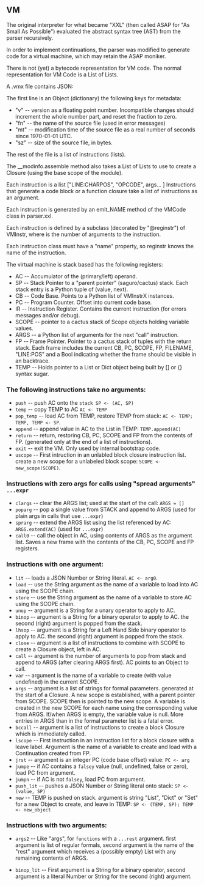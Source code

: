 ## VM

The original interpreter for what became "XXL"
(then called ASAP for "As Small As Possible")
evaluated the abstract syntax tree (AST)
from the parser recursively.

In order to implement continuations, the parser
was modified to generate code for a virtual machine,
which may retain the ASAP moniker.

There is not (yet) a bytecode representation for VM code.
The normal representation for VM Code is a List of Lists.

A .vmx file contains JSON:

The first line is an Object (dictionary) the following
keys for metadata:

* "v" -- version as a floating point number. Incompatible changes should
	increment the whole number part, and reset the fraction to zero.
* "fn" -- the name of the source file (used in error messages)
* "mt" -- modification time of the source file as a real number
	of seconds since 1970-01-01 UTC.
* "sz" -- size of the source file, in bytes.

The rest of the file is a list of instructions (lists).

The __modinfo.assemble method also takes a List of Lists to use to
create a Closure (using the base scope of the module).

Each instruction is a list ["LINE:CHARPOS", "OPCODE", args... ]
Instructions that generate a code block or a function closure
take a list of instructions as an argument.

Each instruction is generated by an emit_NAME method of the
VMCode class in parser.xxl.

Each instruction is defined by a subclass (decorated by "@reginstr")
of VMInstr<N>, where <N> is the number of arguments to the instruction.

Each instruction class must have a "name" property, so reginstr knows
the name of the instruction.

The virtual machine is stack based has the following registers:

* AC -- Accumulator of the (primary/left) operand.
* SP -- Stack Pointer to a "parent pointer" (saguro/cactus) stack.
	Each stack entry is a Python tuple of (value, next).
* CB -- Code Base.  Points to a Python list of VMInstrX instances.
* PC -- Program Counter.  Offset into current code base.
* IR -- Instruction Register. Contains the current instruction
	(for errors messages and/or debug).
* SCOPE -- pointer to a cactus stack of Scope objects holding variable values.
* ARGS -- a Python list of arguments for the next "call" instruction.
* FP -- Frame Pointer.  Pointer to a cactus stack of tuples with the
	return stack.  Each frame includes the current CB, PC, SCOPE, FP,
	FILENAME, "LINE:POS" and a Bool indicating whether the frame
	should be visible in an backtrace.
* TEMP -- Holds pointer to a List or Dict object being built by 
	[] or {} syntax sugar.


### The following instructions take no arguments:

* `push` -- push AC onto the `stack SP <- (AC, SP)`
* `temp` -- copy TEMP to AC  `AC <- TEMP`
* `pop_temp` -- load AC from TEMP, restore TEMP from stack: `AC <- TEMP; TEMP, TEMP <- SP`.
* `append` -- append value in AC to the List in TEMP: `TEMP.append(AC)`
* `return` -- return, restoring CB, PC, SCOPE and FP from the contents of FP.
	(generated only at the end of a list of instructions).
* `exit` -- exit the VM.  Only used by internal bootstrap code.
* `uscope` -- First intruction in an unlabled block closure instruction list.
	create a new scope for a unlabeled block scope: `SCOPE <- new_scope(SCOPE)`.

### Instructions with zero args for calls using "spread arguments" `...expr`

* `clargs` -- clear the ARGS list; used at the start of the call: `ARGS = []`
* `poparg` -- pop a single value from STACK and append to ARGS
	(used for plain args in calls that use `...expr`)
* `sprarg` -- extend the ARGS list using the list referenced by AC: `ARGS.extend(AC)`
	(used for `...expr`)
* `call0` -- call the object in AC, using contents of ARGS as the argument list.
	Saves a new frame with the contents of the CB, PC, SCOPE and FP registers.


### Instructions with one argument:

* `lit` -- loads a JSON Number or String literal. `AC <- arg0`.
* `load` -- use the String argument as the name of a variable to load
	into AC using the SCOPE chain.
* `store` -- use the String argument as the name of a variable to store
	AC using the SCOPE chain.
* `unop` -- argument is a String for a unary operator to apply to AC.
* `binop` -- argument is a String for a binary operator to apply to AC.
	the second (right) argument is popped from the stack.
* `lhsop` -- argument is a String for a Left Hand Side binary operator to apply to AC.
	the second (right) argument is popped from the stack.
* `close` -- argument is a list of instructions to combine with SCOPE
	to create a Closure object, left in AC.
* `call` -- argument is the number of arguments to pop from stack and append to ARGS
	(after clearing ARGS first).  AC points to an Object to call.
* `var` -- argument is the name of a variable to create (with value undefined)
	in the current SCOPE.
* `args` -- argument is a list of strings for formal parameters.
	generated at the start of a Closure.  A new scope is established,
	with a parent pointer from SCOPE.  SCOPE then is pointed to the new scope.
	A variable is created in the new SCOPE for each name using the corresponding value
	from ARGS.  If/when ARGS is empty, the variable value is null.
	More entries in ARGS than in the formal parameter list is a fatal error.
* `bccall` -- argument is a list of instructions to create a block Closure which is immediately called.
* `lscope` -- First instruction in an instruction list for a block closure with a leave label.
	Argument is the name of a variable to create and load with a Continuation
	created from FP.
* `jrst` -- argument is an integer PC (code base offset) value: `PC <- arg`
* `jumpe` -- if AC contains a `falsey` value (null, undefined, false or zero),
	load PC from argument.
* `jumpn` -- if AC is not `falsey`, load PC from argument.
* `push_lit` -- pushes a JSON Number or String literal onto stack: `SP <- (value, SP)`
* `new` -- TEMP is pushed on stack. argument is string "List", "Dict" or "Set" for a new Object to create,
	and leave in TEMP: `SP <- (TEMP, SP); TEMP <- new_object`

### Instructions with two arguments:

* `args2` -- Like "args", for `functions` with a `...rest` argument.
	first argument is list of regular formals,
	second argument is the name of the "rest" argument
	which receives a (possibly empty) List with any remaining contents of ARGS.

* `binop_lit` -- First argument is a String for a binary operator,
	second argument is a literal Number or String for the second (right) argument.
